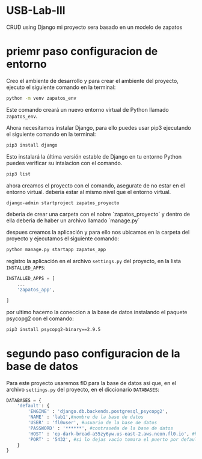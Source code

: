 # USB-Lab-III
CRUD using Django 
mi proyecto sera basado en un modelo de zapatos

# priemr paso configuracion de entorno
Creo el ambiente de desarrollo y para crear el ambiente del proyecto, ejecuto el siguiente comando en la terminal:

```bash
python -m venv zapatos_env
```

Este comando creará un nuevo entorno virtual de Python llamado `zapatos_env`.

Ahora necesitamos instalar Django, para ello puedes usar pip3 ejecutando el siguiente comando en la terminal:

```bash
pip3 install django
```

Esto instalará la última versión estable de Django en tu entorno Python puedes verificar su intalacion con el comando.

```bash
pip3 list   
```
ahora creamos el proyecto con el comando, asegurate de no estar en el entorno virtual. deberia estar al mismo nivel que el entorno virtual.
```bash
django-admin startproject zapatos_proyecto
```
deberia de crear una carpeta con el nobre ´zapatos_proyecto´ y dentro de ella deberia de haber un archivo llamado ´manage.py´

despues creamos la aplicación y para ello nos ubicamos en la carpeta del proyecto y ejecutamos el siguiente comando:
```bash
python manage.py startapp zapatos_app
```
registro la aplicación en el archivo `settings.py` del proyecto, en la lista `INSTALLED_APPS`:

```python
INSTALLED_APPS = [
    ...    
    'zapatos_app',

]
```

por ultimo hacemo la coneccion a la base de datos instalando el paquete psycopg2 con el comando:
```bash
pip3 install psycopg2-binary==2.9.5
```

# segundo paso configuracion de la base de datos

Para este proyecto usaremos fl0 para la base de datos asi que, en el archivo `settings.py` del proyecto, en el diccionario `DATABASES`:

```python
DATABASES = {
    'default': {
        'ENGINE' : 'django.db.backends.postgresql_psycopg2',
        'NAME' : 'lab1',#nombre de la base de datos
        'USER' : 'fl0user', #usuario de la base de datos
        'PASSWORD' : '******', #contraseña de la base de datos
        'HOST' : 'ep-dark-bread-a55zy6yw.us-east-2.aws.neon.fl0.io', #host de la base de datos
        'PORT' : '5432', #si lo dejas vacío tomara el puerto por default
    }
}
```
